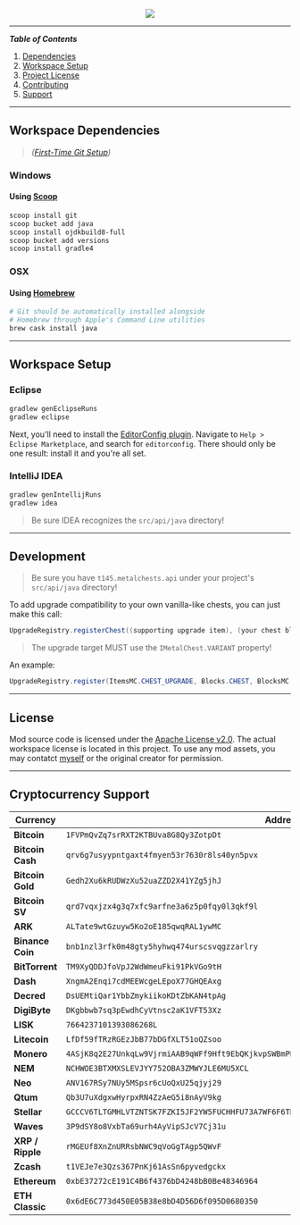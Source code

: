 <p align="center"><img src="https://i.imgur.com/Vsj2cT2.png"/></p>

* * *

**_Table of Contents_**

1.  [Dependencies](https://github.com/T145/metalchests#dependencies)
2.  [Workspace Setup](https://github.com/T145/metalchests#workspace-setup)
3.  [Project License](https://github.com/T145/metalchests#license)
4.  [Contributing](https://github.com/T145/metalchests#contributing)
5.  [Support](https://github.com/T145/metalchests#support)

* * *

## Workspace Dependencies

> _([First-Time Git Setup](https://git-scm.com/book/en/v2/Getting-Started-First-Time-Git-Setup))_

### Windows

#### Using [Scoop](https://github.com/lukesampson/scoop/blob/master/README.md)

```bash
scoop install git
scoop bucket add java
scoop install ojdkbuild8-full
scoop bucket add versions
scoop install gradle4
```

### OSX

#### Using [Homebrew](https://brew.sh/)

```bash
# Git should be automatically installed alongside
# Homebrew through Apple's Command Line utilities
brew cask install java
```

* * *

## Workspace Setup

### Eclipse

```bash
gradlew genEclipseRuns
gradlew eclipse
```

Next, you'll need to install the [EditorConfig plugin](https://github.com/ncjones/editorconfig-eclipse#readme).
Navigate to `Help > Eclipse Marketplace`, and search for `editorconfig`.
There should only be one result: install it and you're all set.

### IntelliJ IDEA

```bash
gradlew genIntellijRuns
gradlew idea
```

> Be sure IDEA recognizes the `src/api/java` directory!

* * *

## Development

> Be sure you have `t145.metalchests.api` under your project's `src/api/java` directory!

To add upgrade compatibility to your own vanilla-like chests, you can just make this call:

```java
UpgradeRegistry.registerChest((supporting upgrade item), (your chest block), (target metal chest block));
```

> The upgrade target MUST use the `IMetalChest.VARIANT` property!

An example:

```java
UpgradeRegistry.register(ItemsMC.CHEST_UPGRADE, Blocks.CHEST, BlocksMC.METAL_CHEST);
```

* * *

## License

Mod source code is licensed under the [Apache License v2.0](http://www.apache.org/licenses/LICENSE-2.0).
The actual workspace license is located in this project.
To use any mod assets, you may contatct [myself](https://github.com/T145) or the original creator for permission.

* * *

## Cryptocurrency Support

| Currency | Address |
|---|---|
| **Bitcoin** | `1FVPmQvZq7srRXT2KTBUva8G8Qy3ZotpDt` |
| **Bitcoin Cash** | `qrv6g7usyypntgaxt4fmyen53r7630r8ls40yn5pvx` |
| **Bitcoin Gold** | `Gedh2Xu6kRUDWzXu52uaZZD2X41YZg5jhJ` |
| **Bitcoin SV** | `qrd7vqxjzx4g3q7xfc9arfne3a6z5p0fqy0l3qkf9l` |
| **ARK** | `ALTate9wtGzuyw5Ko2oE185qwqRAL1ywMC` |
| **Binance Coin** | `bnb1nzl3rfk0m48gty5hyhwq474urscsvqgzzarlry` |
| **BitTorrent** | `TM9XyQDDJfoVpJ2WdWmeuFki91PkVGo9tH` |
| **Dash** | `XngmA2Enqi7cdMEEWcgeLEpoX77GHQEAxg` |
| **Decred** | `DsUEMtiQar1YbbZmykiikoKDtZbKAN4tpAg` |
| **DigiByte** | `DKgbbwb7sq3pEwdhCyVtnsc2aK1VFT53Xz` |
| **LISK** | `7664237101393086268L` |
| **Litecoin** | `LfDf59fTRzRGEzJbB77bDGfXLT51oQZsoo` |
| **Monero** | `4ASjK8q2E27UnkqLw9VjrmiAAB9qWFf9Hft9EbQKjkvpSWBmPNWbnfNDsk5WKzKqUDbrgjeG1HbmU1UHK6WBwcnzUo4R7kn` |
| **NEM** | `NCHWOE3BTXMXSLEVJYY752OBA3ZMWYJLE6MU5XCL` |
| **Neo** | `ANV167RSy7NUy5MSpsr6cUoQxU25qjyj29` |
| **Qtum** | `Qb3U7uXdgxwHyrpxRN4ZzAeG5i8nAyV9kg` |
| **Stellar** | `GCCCV6TLTGMHLVTZNTSK7FZKI5JF2YW5FUCHHFU73A7WF6F6TRW7B53E` |
| **Waves** | `3P9dSY8o8VxbTa69urh4AyVipSJcV7Cj31u` |
| **XRP / Ripple** | `rMGEUf8XnZnURRsbNWC9qVoGgTAgp5QWvF` |
| **Zcash** | `t1VEJe7e3Qzs367PnKj61AsSn6pyvedgckx` |
| **Ethereum** | `0xbE37272cE191C4B6f4376bD4248bB0Be48346964` |
| **ETH Classic** | `0x6dE6C773d450E05B38e8bD4D56D6f095D0680350` |
